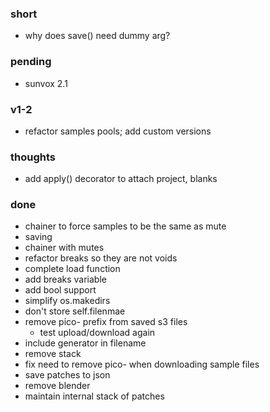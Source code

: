 ### short

- why does save() need dummy arg?

### pending

- sunvox 2.1

### v1-2

- refactor samples pools; add custom versions

### thoughts

- add apply() decorator to attach project, blanks

### done

- chainer to force samples to be the same as mute
- saving
- chainer with mutes
- refactor breaks so they are not voids
- complete load function
- add breaks variable
- add bool support
- simplify os.makedirs
- don't store self.filenmae
- remove pico- prefix from saved s3 files
  - test upload/download again
- include generator in filename
- remove stack
- fix need to remove pico- when downloading sample files
- save patches to json
- remove blender
- maintain internal stack of patches
